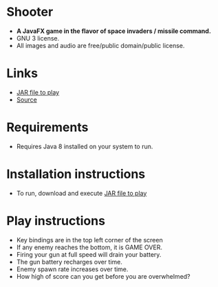 # Shooter
* **A JavaFX game in the flavor of space invaders / missile command.**
* GNU 3 license.
* All images and audio are free/public domain/public license.

# Links
* [JAR file to play](dist/Shooter.jar)
* [Source](src/shooter)

# Requirements
* Requires Java 8 installed on your system to run.

# Installation instructions 
* To run, download and execute [JAR file to play](dist/Shooter.jar) 

# Play instructions
* Key bindings are in the top left corner of the screen
* If any enemy reaches the bottom, it is GAME OVER.
* Firing your gun at full speed will drain your battery.
* The gun battery recharges over time.
* Enemy spawn rate increases over time.
* How high of score can you get before you are overwhelmed?